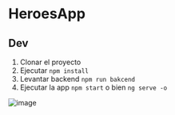 # HeroesApp

## Dev

1. Clonar el proyecto
2. Ejecutar ```npm install```
3. Levantar backend ```npm run bakcend```
4. Ejecutar la app ```npm start``` o bien ```ng serve -o```


![image](https://github.com/EricCarballo/HeroesApp/assets/123614151/6f91704f-11f2-4225-af34-ea5bdd3a3da5)

